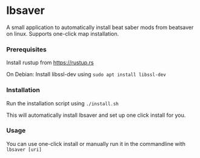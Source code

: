 # lbsaver
A small application to automatically install beat saber mods from beatsaver on linux. Supports one-click map installation.

### Prerequisites
Install rustup from https://rustup.rs

On Debian: Install libssl-dev using `sudo apt install libssl-dev`

### Installation
Run the installation script using `./install.sh`

This will automatically install lbsaver and set up one click install for you.

### Usage
You can use one-click install or manually run it in the commandline with `lbsaver [uri]`
